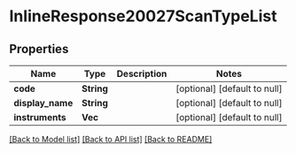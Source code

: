 # InlineResponse20027ScanTypeList

## Properties
Name | Type | Description | Notes
------------ | ------------- | ------------- | -------------
**code** | **String** |  | [optional] [default to null]
**display_name** | **String** |  | [optional] [default to null]
**instruments** | **Vec<String>** |  | [optional] [default to null]

[[Back to Model list]](../README.md#documentation-for-models) [[Back to API list]](../README.md#documentation-for-api-endpoints) [[Back to README]](../README.md)


